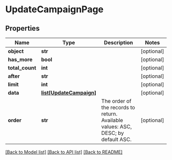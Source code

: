 # UpdateCampaignPage

## Properties
Name | Type | Description | Notes
------------ | ------------- | ------------- | -------------
**object** | **str** |  | [optional] 
**has_more** | **bool** |  | [optional] 
**total_count** | **int** |  | [optional] 
**after** | **str** |  | [optional] 
**limit** | **int** |  | [optional] 
**data** | [**list[UpdateCampaign]**](UpdateCampaign.md) |  | [optional] 
**order** | **str** | The order of the records to return. Available values: ASC, DESC; by default ASC. | [optional] 

[[Back to Model list]](../README.md#documentation-for-models) [[Back to API list]](../README.md#documentation-for-api-endpoints) [[Back to README]](../README.md)


